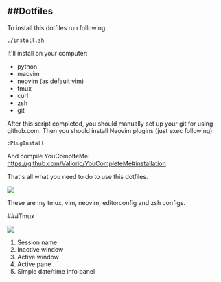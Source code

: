 ##Dotfiles
---
To install this dotfiles run following:

```
./install.sh
```

It'll install on your computer:

- python
- macvim
- neovim (as default vim)
- tmux
- curl
- zsh
- git

After this script completed, you should manually set up your git for using github.com. Then you should install Neovim plugins (just exec following):

```
:PlugInstall
```

And compile YouComplteMe: https://github.com/Valloric/YouCompleteMe#installation

That's all what you need to do to use this dotfiles.

![](https://raw.githubusercontent.com/daynin/dotfiles/master/dotfiles1.png)

These are my tmux, vim, neovim, editorconfig and zsh configs.

###Tmux

![](https://raw.githubusercontent.com/daynin/dotfiles/master/dotfiles2.png)

1. Session name
2. Inactive window
3. Active window
4. Active pane
5. Simple date/time info panel
